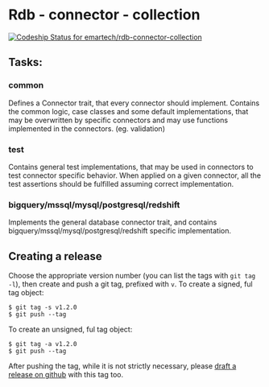 # Rdb - connector - collection

[ ![Codeship Status for emartech/rdb-connector-collection](https://app.codeship.com/projects/bda87020-b021-0136-2e3a-02cacefff18b/status?branch=master)](https://app.codeship.com/projects/310361)

## Tasks:

### common

Defines a Connector trait, that every connector should implement. Contains the common logic, case classes and some default implementations, that may be overwritten by specific connectors and may use functions implemented in the connectors. (eg. validation)

### test

Contains general test implementations, that may be used in connectors to test connector specific behavior. When applied on a given connector, all the test assertions should be fulfilled assuming correct implementation.

### bigquery/mssql/mysql/postgresql/redshift

Implements the general database connector trait, and contains bigquery/mssql/mysql/postgresql/redshift
 specific implementation.
 
## Creating a release

Choose the appropriate version number (you can list the tags with `git tag -l`), then create and push a git tag, prefixed with `v`.
To create a signed, ful tag object:
```
$ git tag -s v1.2.0
$ git push --tag
```
To create an unsigned, ful tag object:
```
$ git tag -a v1.2.0
$ git push --tag
```
After pushing the tag, while it is not strictly necessary, please [draft a release on github] with this tag too.

[sbt-dynver]: https://github.com/dwijnand/sbt-dynver
[semver]: https://semver.org
[draft a release on github]: https://github.com/emartech/db-router-client/releases/new
